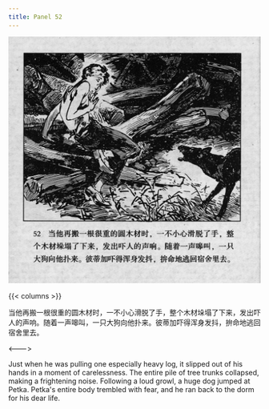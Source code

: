 ```yaml
---
title: Panel 52
---
```


 ![biao page](./../../../images/biao/seifert0726_biao_0056_052.jpg)

{{< columns >}}



当他再搬一根很重的圆木材时，一不小心滑脱了手，整个木材垛塌了下来，发出吓人的声响。随着一声嗥叫，一只大狗向他扑来。彼蒂加吓得浑身发抖，拚命地逃回宿舍里去。

<--->


Just when he was pulling one especially heavy log, it slipped out of his hands in a moment of carelessness. The entire pile of tree trunks collapsed, making a frightening noise. Following a loud growl, a huge dog jumped at Petka. Petka\'s entire body trembled with fear, and he ran back to the dorm for his dear life.
